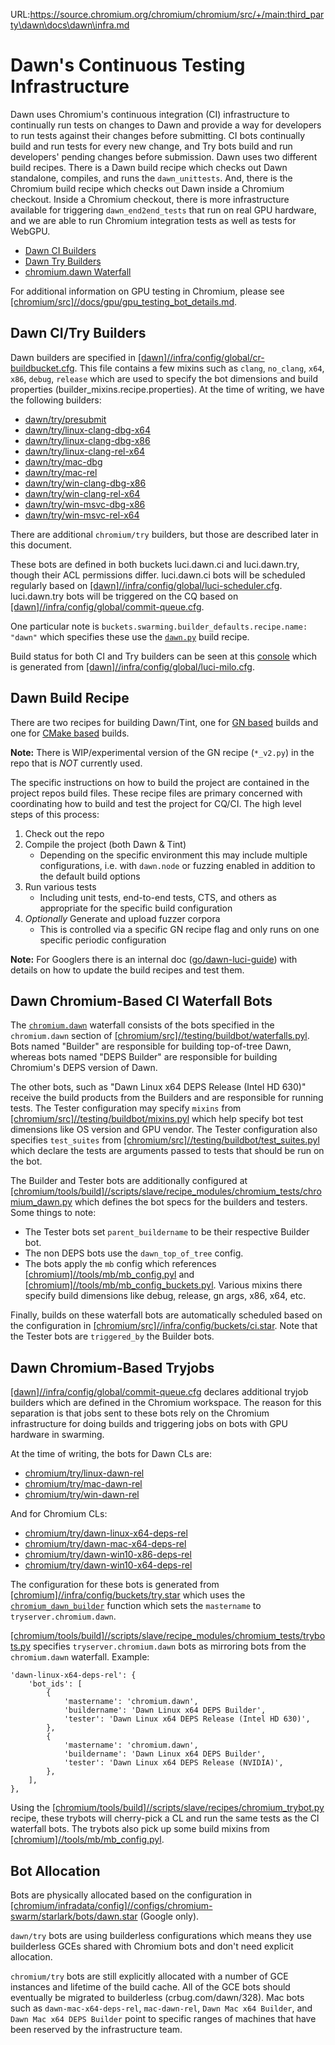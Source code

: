 URL:https://source.chromium.org/chromium/chromium/src/+/main:third_party\dawn\docs\dawn\infra.md
# Dawn's Continuous Testing Infrastructure

Dawn uses Chromium's continuous integration (CI) infrastructure to continually run tests on changes to Dawn and provide a way for developers to run tests against their changes before submitting. CI bots continually build and run tests for every new change, and Try bots build and run developers' pending changes before submission. Dawn uses two different build recipes. There is a Dawn build recipe which checks out Dawn standalone, compiles, and runs the `dawn_unittests`. And, there is the Chromium build recipe which checks out Dawn inside a Chromium checkout. Inside a Chromium checkout, there is more infrastructure available for triggering `dawn_end2end_tests` that run on real GPU hardware, and we are able to run Chromium integration tests as well as tests for WebGPU.

 - [Dawn CI Builders](https://ci.chromium.org/p/dawn/g/ci/builders)
 - [Dawn Try Builders](https://ci.chromium.org/p/dawn/g/try/builders)
 - [chromium.dawn Waterfall](https://ci.chromium.org/p/chromium/g/chromium.dawn/console)

For additional information on GPU testing in Chromium, please see [[chromium/src]//docs/gpu/gpu_testing_bot_details.md](https://chromium.googlesource.com/chromium/src.git/+/main/docs/gpu/gpu_testing_bot_details.md).

## Dawn CI/Try Builders
Dawn builders are specified in [[dawn]//infra/config/global/cr-buildbucket.cfg](../../infra/config/global/generated/cr-buildbucket.cfg). This file contains a few mixins such as `clang`, `no_clang`, `x64`, `x86`, `debug`, `release` which are used to specify the bot dimensions and build properties (builder_mixins.recipe.properties). At the time of writing, we have the following builders:
  - [dawn/try/presubmit](https://ci.chromium.org/p/dawn/builders/try/presubmit)
  - [dawn/try/linux-clang-dbg-x64](https://ci.chromium.org/p/dawn/builders/try/linux-clang-dbg-x64)
  - [dawn/try/linux-clang-dbg-x86](https://ci.chromium.org/p/dawn/builders/try/linux-clang-dbg-x86)
  - [dawn/try/linux-clang-rel-x64](https://ci.chromium.org/p/dawn/builders/try/linux-clang-rel-x64)
  - [dawn/try/mac-dbg](https://ci.chromium.org/p/dawn/builders/try/mac-dbg)
  - [dawn/try/mac-rel](https://ci.chromium.org/p/dawn/builders/try/mac-rel)
  - [dawn/try/win-clang-dbg-x86](https://ci.chromium.org/p/dawn/builders/try/win-clang-dbg-x86)
  - [dawn/try/win-clang-rel-x64](https://ci.chromium.org/p/dawn/builders/try/win-clang-rel-x64)
  - [dawn/try/win-msvc-dbg-x86](https://ci.chromium.org/p/dawn/builders/try/win-msvc-dbg-x86)
  - [dawn/try/win-msvc-rel-x64](https://ci.chromium.org/p/dawn/builders/try/win-msvc-rel-x64)

There are additional `chromium/try` builders, but those are described later in this document.

These bots are defined in both buckets luci.dawn.ci and luci.dawn.try, though their ACL permissions differ. luci.dawn.ci bots will be scheduled regularly based on [[dawn]//infra/config/global/luci-scheduler.cfg](../../infra/config/global/generated/luci-scheduler.cfg). luci.dawn.try bots will be triggered on the CQ based on [[dawn]//infra/config/global/commit-queue.cfg](../../infra/config/global/generated/commit-queue.cfg).

One particular note is `buckets.swarming.builder_defaults.recipe.name: "dawn"` which specifies these use the [`dawn.py`](https://source.chromium.org/search/?q=file:recipes/dawn.py) build recipe.

Build status for both CI and Try builders can be seen at this [console](https://ci.chromium.org/p/dawn) which is generated from [[dawn]//infra/config/global/luci-milo.cfg](../../infra/config/global/generated/luci-milo.cfg).

## Dawn Build Recipe
There are two recipes for building Dawn/Tint, one for [GN based](https://source.chromium.org/chromium/infra/infra_superproject/+/main:build/recipes/recipes/dawn/gn.py) builds and one for [CMake based](https://source.chromium.org/chromium/infra/infra_superproject/+/main:build/recipes/recipes/dawn/cmake.py) builds.

**Note:** There is WIP/experimental version of the GN recipe (`*_v2.py`) in the repo that is _NOT_ currently used.

The specific instructions on how to build the project are contained in the project repos build files. These recipe files are primary concerned with coordinating how to build and test the project for CQ/CI. The high level steps of this process:
1. Check out the repo
2. Compile the project (both Dawn & Tint)
   - Depending on the specific environment this may include multiple configurations, i.e. with `dawn.node` or fuzzing enabled in addition to the default build options
3. Run various tests
   - Including unit tests, end-to-end tests, CTS, and others as appropriate for the specific build configuration
4. _Optionally_ Generate and upload fuzzer corpora
   - This is controlled via a specific GN recipe flag and only runs on one specific periodic configuration

**Note:** For Googlers there is an internal doc ([go/dawn-luci-guide](go/dawn-luci-guide)) with details on how to update the build recipes and test them.

## Dawn Chromium-Based CI Waterfall Bots
The [`chromium.dawn`](https://ci.chromium.org/p/chromium/g/chromium.dawn/console) waterfall consists of the bots specified in the `chromium.dawn` section of [[chromium/src]//testing/buildbot/waterfalls.pyl](https://source.chromium.org/search/?q=file:waterfalls.pyl%20chromium.dawn). Bots named "Builder" are responsible for building top-of-tree Dawn, whereas bots named "DEPS Builder" are responsible for building Chromium's DEPS version of Dawn.

The other bots, such as "Dawn Linux x64 DEPS Release (Intel HD 630)" receive the build products from the Builders and are responsible for running tests. The Tester configuration may specify `mixins` from [[chromium/src]//testing/buildbot/mixins.pyl](https://source.chromium.org/search/?q=file:buildbot/mixins.pyl) which help specify bot test dimensions like OS version and GPU vendor. The Tester configuration also specifies `test_suites` from [[chromium/src]//testing/buildbot/test_suites.pyl](https://source.chromium.org/search/?q=file:buildbot/test_suites.pyl%20dawn_end2end_tests) which declare the tests are arguments passed to tests that should be run on the bot.

The Builder and Tester bots are additionally configured at [[chromium/tools/build]//scripts/slave/recipe_modules/chromium_tests/chromium_dawn.py](https://source.chromium.org/search?q=file:chromium_dawn.py) which defines the bot specs for the builders and testers. Some things to note:
 - The Tester bots set `parent_buildername` to be their respective Builder bot.
 - The non DEPS bots use the `dawn_top_of_tree` config.
 - The bots apply the `mb` config which references [[chromium]//tools/mb/mb_config.pyl](https://source.chromium.org/search?q=file:mb_config.pyl%20%22Dawn%20Linux%20x64%20Builder%22) and [[chromium]//tools/mb/mb_config_buckets.pyl](https://source.chromium.org/search?q=file:mb_config_buckets.pyl%20%22Dawn%20Linux%20x64%20Builder%22). Various mixins there specify build dimensions like debug, release, gn args, x86, x64, etc.

Finally, builds on these waterfall bots are automatically scheduled based on the configuration in [[chromium/src]//infra/config/buckets/ci.star](https://source.chromium.org/search?q=file:ci.star%20%22Dawn%20Linux%20x64%20Builder%22). Note that the Tester bots are `triggered_by` the Builder bots.

## Dawn Chromium-Based Tryjobs
[[dawn]//infra/config/global/commit-queue.cfg](../../infra/config/global/generated/commit-queue.cfg) declares additional tryjob builders which are defined in the Chromium workspace. The reason for this separation is that jobs sent to these bots rely on the Chromium infrastructure for doing builds and triggering jobs on bots with GPU hardware in swarming.

At the time of writing, the bots for Dawn CLs are:
  - [chromium/try/linux-dawn-rel](https://ci.chromium.org/p/chromium/builders/try/linux-dawn-rel)
  - [chromium/try/mac-dawn-rel](https://ci.chromium.org/p/chromium/builders/try/mac-dawn-rel)
  - [chromium/try/win-dawn-rel](https://ci.chromium.org/p/chromium/builders/try/win-dawn-rel)

And for Chromium CLs:
  - [chromium/try/dawn-linux-x64-deps-rel](https://ci.chromium.org/p/chromium/builders/try/dawn-linux-x64-deps-rel)
  - [chromium/try/dawn-mac-x64-deps-rel](https://ci.chromium.org/p/chromium/builders/try/dawn-mac-x64-deps-rel)
  - [chromium/try/dawn-win10-x86-deps-rel](https://ci.chromium.org/p/chromium/builders/try/dawn-win10-x86-deps-rel)
  - [chromium/try/dawn-win10-x64-deps-rel](https://ci.chromium.org/p/chromium/builders/try/dawn-win10-x64-deps-rel)

 The configuration for these bots is generated from [[chromium]//infra/config/buckets/try.star](https://source.chromium.org/search/?q=file:try.star%20linux-dawn-rel) which uses the [`chromium_dawn_builder`](https://source.chromium.org/search/?q=%22def%20chromium_dawn_builder%22) function which sets the `mastername` to `tryserver.chromium.dawn`.

[[chromium/tools/build]//scripts/slave/recipe_modules/chromium_tests/trybots.py](https://source.chromium.org/search/?q=file:trybots.py%20tryserver.chromium.dawn) specifies `tryserver.chromium.dawn` bots as mirroring bots from the `chromium.dawn` waterfall. Example:
```
'dawn-linux-x64-deps-rel': {
    'bot_ids': [
        {
            'mastername': 'chromium.dawn',
            'buildername': 'Dawn Linux x64 DEPS Builder',
            'tester': 'Dawn Linux x64 DEPS Release (Intel HD 630)',
        },
        {
            'mastername': 'chromium.dawn',
            'buildername': 'Dawn Linux x64 DEPS Builder',
            'tester': 'Dawn Linux x64 DEPS Release (NVIDIA)',
        },
    ],
},
```

Using the [[chromium/tools/build]//scripts/slave/recipes/chromium_trybot.py](https://source.chromium.org/search/?q=file:chromium_trybot.py) recipe, these trybots will cherry-pick a CL and run the same tests as the CI waterfall bots. The trybots also pick up some build mixins from [[chromium]//tools/mb/mb_config.pyl](https://source.chromium.org/search?q=file:mb_config.pyl%20dawn-linux-x64-deps-rel).

## Bot Allocation

Bots are physically allocated based on the configuration in [[chromium/infradata/config]//configs/chromium-swarm/starlark/bots/dawn.star](https://chrome-internal.googlesource.com/infradata/config/+/refs/heads/main/configs/chromium-swarm/starlark/bots/dawn.star) (Google only).

`dawn/try` bots are using builderless configurations which means they use builderless GCEs shared with Chromium bots and don't need explicit allocation.

`chromium/try` bots are still explicitly allocated with a number of GCE instances and lifetime of the build cache. All of the GCE bots should eventually be migrated to builderless (crbug.com/dawn/328). Mac bots such as `dawn-mac-x64-deps-rel`, `mac-dawn-rel`, `Dawn Mac x64 Builder`, and `Dawn Mac x64 DEPS Builder` point to specific ranges of machines that have been reserved by the infrastructure team.
